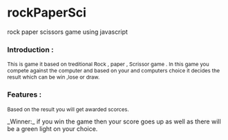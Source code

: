 # rockPaperSci
 rock paper scissors game using javascript
 
 ### Introduction :
<p style ="font-size: 12px ;">This is game it based on treditional Rock , paper , Scrissor game . In this game you compete against the computer and based on your and computers choice it decides the result which can be win ,lose or draw. </p>

### Features :
<p style ="font-size: 12px ;">Based on the result you will get awarded scorces.</p>
_Winner:_ if you win the game then your score goes up as well as there will be a green light on your choice.


